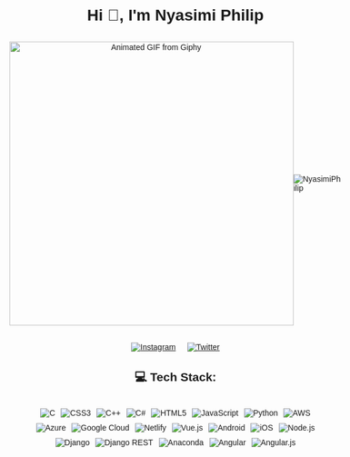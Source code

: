 <!DOCTYPE html>
<html>
<head>

</head>
<body style="font-family: Arial, sans-serif; text-align: center;">
  <h1 style="margin-top: 30px;">Hi 👋, I'm Nyasimi Philip</h1>

  <div style="display: flex; justify-content: center; align-items: center; margin-top: 30px;">
 <img src="https://giphy.com/gifs/programming-developer-programmer-JyxdzuAaxZnPH7TyRd" alt="Animated GIF from Giphy" width="500" height="500" frameBorder="0" />


  <p align="left"> <img src="https://komarev.com/ghpvc/?username=  NyasimiPhilip&label=Profile%20views&color=0e75b6&style=flat" alt="NyasimiPhilip" /> </p>
  </div>

  <div style="margin-top: 30px; display: flex; justify-content: center;">
    <a style="margin: 0 10px;" href="https://instagram.com/_enwai_">
      <img src="https://img.shields.io/badge/Instagram-%23E4405F.svg?logo=Instagram&logoColor=white" alt="Instagram">
    </a>
    <a style="margin: 0 10px;" href="https://twitter.com/Nyasimi0">
      <img src="https://img.shields.io/badge/Twitter-%231DA1F2.svg?logo=Twitter&logoColor=white" alt="Twitter">
    </a>
  </div>

  <h2 style="margin-top: 30px;">💻 Tech Stack:</h2>
  <div style="margin-top: 30px; display: flex; justify-content: center; flex-wrap: wrap;">
    <img style="margin: 5px;" src="https://img.shields.io/badge/c-%2300599C.svg?style=plastic&logo=c&logoColor=white" alt="C">
    <img style="margin: 5px;" src="https://img.shields.io/badge/css3-%231572B6.svg?style=plastic&logo=css3&logoColor=white" alt="CSS3">
    <img style="margin: 5px;" src="https://img.shields.io/badge/c++-%2300599C.svg?style=plastic&logo=c%2B%2B&logoColor=white" alt="C++">
    <img style="margin: 5px;" src="https://img.shields.io/badge/c%23-%23239120.svg?style=plastic&logo=c-sharp&logoColor=white" alt="C#">
    <img style="margin: 5px;" src="https://img.shields.io/badge/html5-%23E34F26.svg?style=plastic&logo=html5&logoColor=white" alt="HTML5">
    <img style="margin: 5px;" src="https://img.shields.io/badge/javascript-%23323330.svg?style=plastic&logo=javascript&logoColor=%23F7DF1E" alt="JavaScript">
    <img style="margin: 5px;" src="https://img.shields.io/badge/python-3670A0?style=plastic&logo=python&logoColor=ffdd54" alt="Python">
    <img style="margin: 5px;" src="https://img.shields.io/badge/AWS-%23FF9900.svg?style=plastic&logo=amazon-aws&logoColor=white" alt="AWS">
    <img style="margin: 5px;" src="https://img.shields.io/badge/azure-%230072C6.svg?style=plastic&logo=azure-devops&logoColor=white" alt="Azure">
    <img style="margin: 5px;" src="https://img.shields.io/badge/Google%20Cloud-%234285F4.svg?style=plastic&logo=google-cloud&logoColor=white" alt="Google Cloud">
    <img style="margin: 5px;" src="https://img.shields.io/badge/netlify-%23000000.svg?style=plastic&logo=netlify&logoColor=#00C7B7" alt="Netlify">
    <img style="margin: 5px;" src="https://img.shields.io/badge/vuejs-%2335495e.svg?style=plastic&logo=vuedotjs&logoColor=%234FC08D" alt="Vue.js">
    <img style="margin: 5px;" src="https://img.shields.io/badge/android-%2320232a.svg?style=plastic&logo=android&logoColor=%a4c639" alt="Android">
    <img style="margin: 5px;" src="https://img.shields.io/badge/IOS-%2320232a.svg?style=plastic&logo=apple&logoColor=white" alt="iOS">
    <img style="margin: 5px;" src="https://img.shields.io/badge/node.js-6DA55F?style=plastic&logo=node.js&logoColor=white" alt="Node.js">
    <img style="margin: 5px;" src="https://img.shields.io/badge/django-%23092E20.svg?style=plastic&logo=django&logoColor=white" alt="Django">
    <img style="margin: 5px;" src="https://img.shields.io/badge/DJANGO-REST-ff1709?style=plastic&logo=django&logoColor=white&color=ff1709&labelColor=gray" alt="Django REST">
    <img style="margin: 5px;" src="https://img.shields.io/badge/Anaconda-%2344A833.svg?style=plastic&logo=anaconda&logoColor=white" alt="Anaconda">
    <img style="margin: 5px;" src="https://img.shields.io/badge/angular-%23DD0031.svg?style=plastic&logo=angular&logoColor=white" alt="Angular">
    <img style="margin: 5px;" src="https://img.shields.io/badge/angular.js-%23E23237.svg?style=plastic&logo=angularjs&logoColor=white" alt="Angular.js">
  </div>
</body>
</html>
